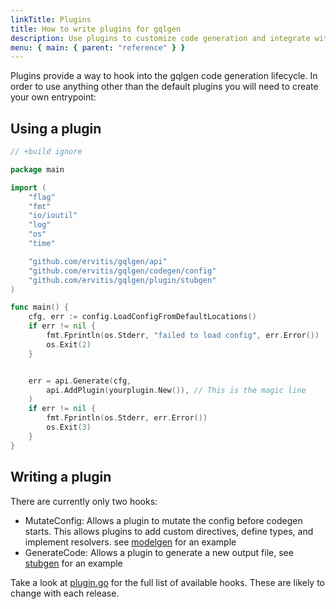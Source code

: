 ```yaml
---
linkTitle: Plugins
title: How to write plugins for gqlgen
description: Use plugins to customize code generation and integrate with other libraries
menu: { main: { parent: "reference" } }
---
```


Plugins provide a way to hook into the gqlgen code generation lifecycle. In order to use anything other than the
default plugins you will need to create your own entrypoint:

## Using a plugin

```go
// +build ignore

package main

import (
	"flag"
	"fmt"
	"io/ioutil"
	"log"
	"os"
	"time"

	"github.com/ervitis/gqlgen/api"
	"github.com/ervitis/gqlgen/codegen/config"
	"github.com/ervitis/gqlgen/plugin/stubgen"
)

func main() {
	cfg, err := config.LoadConfigFromDefaultLocations()
	if err != nil {
		fmt.Fprintln(os.Stderr, "failed to load config", err.Error())
		os.Exit(2)
	}


	err = api.Generate(cfg,
		api.AddPlugin(yourplugin.New()), // This is the magic line
	)
	if err != nil {
		fmt.Fprintln(os.Stderr, err.Error())
		os.Exit(3)
	}
}

```

## Writing a plugin

There are currently only two hooks:

- MutateConfig: Allows a plugin to mutate the config before codegen starts. This allows plugins to add
  custom directives, define types, and implement resolvers. see
  [modelgen](https://github.com/ervitis/gqlgen/tree/master/plugin/modelgen) for an example
- GenerateCode: Allows a plugin to generate a new output file, see
  [stubgen](https://github.com/ervitis/gqlgen/tree/master/plugin/stubgen) for an example

Take a look at [plugin.go](https://github.com/ervitis/gqlgen/blob/master/plugin/plugin.go) for the full list of
available hooks. These are likely to change with each release.
